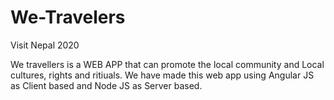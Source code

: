 # We-Travelers
Visit Nepal 2020




We travellers is a WEB APP that can promote the local community and Local cultures, rights and ritiuals.
We have made this web app using Angular JS as Client based and Node JS as Server based.
